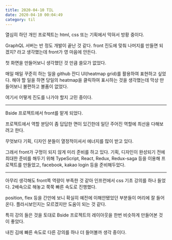 ```yaml
---
title: 2020-04-10 TIL
date: 2020-04-10 00:04:49
category: til
---
```


열심히 하던 개인 프로젝트는 html, css 또는 기획에서 막혀서 방황 중이다.

GraphQL 서버는 반 정도 개발이 끝난 것 같다. front 진도에 맞춰 나머지를 만들면 되겠지? 라고 생각했는데 front가 영 마음에 안든다.

첫 화면을 만들어보니 생각했던 것 만큼 쓸모가 없었다.

매일 매일 꾸준히 하는 일을 github 잔디 UI(heatmap grid)를 활용하여 표현하고 싶었다. 해야 할 일을 하면 당일의 heatmap을 클릭하여 표시하는 것을 생각했는데 막상 만들어보니 불편하고 볼품이 없었다.

여기서 어떻게 진도를 나가야 할지 고민 중이다.

---

Bside 프로젝트에서 front를 맡게 되었다.

프로젝트에서 역할 분담이 좀 답답한 면이 있긴한데 일단 주어진 역할에 최선을 다해보려고 한다.

무엇보다 기획, 디자인 분들이 열정적이셔서 에너지를 많이 받고 있다.

그래서 front가 구멍이 되지 않게 미리 준비를 하고 있다. 기획, 디자인이 완성되기 전에 최대한 준비를 해두기 위해 TypeScript, React, Redux, Redux-saga 등을 이용해 프로젝트를 만들었고, facebook, kakao login 등을 준비해두었다.

---

아무리 생각해도 front쪽 역량이 부족한 것 같아 인프런에서 css 기초 강의를 하나 들었다. 2배속으로 해놓고 쭉쭉 빠른 속도로 진행했다.

position, flex 등을 간만에 보니 확실히 예전에 이해안됐었던 부분들이 머리에 잘 들어온다. 플라시보인지는 모르겠지만 도움이 되는 것 같다.

특히 강의 들은 것을 토대로 Bside 프로젝트의 레이아웃을 한번 비슷하게 만들어본 것이 좋았다.

내친 김에 빠른 속도로 다른 강의를 하나 더 들어볼까 생각 중이다.
